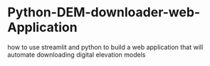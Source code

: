# Python-DEM-downloader-web-Application
how to use streamlit and python to build a web application that will automate downloading digital elevation models
